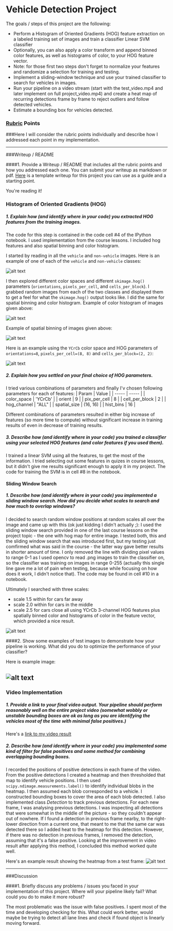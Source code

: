 
# **Vehicle Detection Project**

The goals / steps of this project are the following:

* Perform a Histogram of Oriented Gradients (HOG) feature extraction on a labeled training set of images and train a classifier Linear SVM classifier
* Optionally, you can also apply a color transform and append binned color features, as well as histograms of color, to your HOG feature vector. 
* Note: for those first two steps don't forget to normalize your features and randomize a selection for training and testing.
* Implement a sliding-window technique and use your trained classifier to search for vehicles in images.
* Run your pipeline on a video stream (start with the test_video.mp4 and later implement on full project_video.mp4) and create a heat map of recurring detections frame by frame to reject outliers and follow detected vehicles.
* Estimate a bounding box for vehicles detected.

[//]: # (Image References)
[image1]: ./image1_examples.jpg
[image2]: ./image2_examples_color_hist.jpg
[image3]: ./image3_examples_spatial.jpg
[image4]: ./image4_examples_hog.jpg
[image5]: ./image5_examples_boxes.jpg
[image6]: ./image6_examples_windows_result.jpg
[image7]: ./image7_examples_heatmap.jpg
[video1]: ./project_video.mp4

### [Rubric](https://review.udacity.com/#!/rubrics/513/view) Points
###Here I will consider the rubric points individually and describe how I addressed each point in my implementation.  

---
###Writeup / README

####1. Provide a Writeup / README that includes all the rubric points and how you addressed each one.  You can submit your writeup as markdown or pdf.  [Here](https://github.com/udacity/CarND-Vehicle-Detection/blob/master/writeup_template.md) is a template writeup for this project you can use as a guide and a starting point.  

You're reading it!

### Histogram of Oriented Gradients (HOG)

##### 1. Explain how (and identify where in your code) you extracted HOG features from the training images.

The code for this step is contained in the code cell #4 of the IPython notebook. I used implementation from the course lessons. I included hog features and also spatial binning and color histogram.

I started by reading in all the `vehicle` and `non-vehicle` images.  Here is an example of one of each of the `vehicle` and `non-vehicle` classes:

![alt text][image1]

I then explored different color spaces and different `skimage.hog()` parameters (`orientations`, `pixels_per_cell`, and `cells_per_block`).  I grabbed random images from each of the two classes and displayed them to get a feel for what the `skimage.hog()` output looks like. I did the same for spatial binning and color histogram.
Example of color histogram of images given above:

![alt text][image2]

Example of spatial binning of images given above:

![alt text][image3]

Here is an example using the `YCrCb` color space and HOG parameters of `orientations=8`, `pixels_per_cell=(8, 8)` and `cells_per_block=(2, 2)`:

![alt text][image4]

##### 2. Explain how you settled on your final choice of HOG parameters.

I tried various combinations of parameters and finally I'v chosen following parameters for each of features:
| Param | Value |
| ----- | ----- |
| color_space | 'YCrCb' |
| orient | 9 | 
| pix_per_cell | 8 |
| cell_per_block | 2 |
| hog_channel | "ALL" |
| spatial_size | (16, 16) | 
| hist_bins |  16 |

Different combinations of parameters resulted in either big increase of features (so more time to compute) without significant increase in training results of even in decrease of training results.

##### 3. Describe how (and identify where in your code) you trained a classifier using your selected HOG features (and color features if you used them).

I trained a linear SVM using all the features, to get the most of the information. I tried selecting out some features in quizes in course lessons, but it didn't give me results significant enough to apply it in my project.
The code for training the SVM is in cell #8 in the notebook.

#### Sliding Window Search

##### 1. Describe how (and identify where in your code) you implemented a sliding window search.  How did you decide what scales to search and how much to overlap windows?

I decided to search random window positions at random scales all over the image and came up with this (ok just kidding I didn't actually ;):
I used the sliding window search provided in one of the last course lessons on the project topic - the one with hog map for entire image. I tested both, this and the sliding window search that was introduced first, but my testing just comfirmed what was said in the course - the latter way gave better results in shorter amount of time. I only removed the line with dividing pixel values to range 0-1 as I used opencv to read .png images to train the classifier on, so the classifier was training on images in range 0-255 (actually this single line gave me a lot of pain when testing, because while focusing on how does it work, I didn't notice that).
The code may be found in cell #10 in a notebook.

Ultimately I searched with three scales:
* scale 1.5 within for cars far away 
* scale 2.0 within for cars in the middle
* scale 2.5 for cars close
all using YCrCb 3-channel HOG features plus spatially binned color and histograms of color in the feature vector, which provided a nice result.

![alt text][image5]

####2. Show some examples of test images to demonstrate how your pipeline is working.  What did you do to optimize the performance of your classifier?

  Here is example image:

![alt text][image6]
---

### Video Implementation

##### 1. Provide a link to your final video output.  Your pipeline should perform reasonably well on the entire project video (somewhat wobbly or unstable bounding boxes are ok as long as you are identifying the vehicles most of the time with minimal false positives.)
Here's a [link to my video result](./project_video.mp4)


##### 2. Describe how (and identify where in your code) you implemented some kind of filter for false positives and some method for combining overlapping bounding boxes.

I recorded the positions of positive detections in each frame of the video.  From the positive detections I created a heatmap and then thresholded that map to identify vehicle positions.  I then used `scipy.ndimage.measurements.label()` to identify individual blobs in the heatmap.  I then assumed each blob corresponded to a vehicle.  I constructed bounding boxes to cover the area of each blob detected. 
I also implemented class _Detection_ to track previous detections. For each new frame, I was analysing previous detections. I was inspecting all detections that were somewhat in the middle of the picture - so they couldn't appear out of nowhere. If I found a detection in previous frame nearby, to the right-lower direction from a current one, that meant to me that the same car was detected there so I added heat to the heatmap for this detection. However, if there was no detection in previous frames, I removed the detection, assuming that it's a false positive. Looking at the improvement in video result after applying this method, I concluded this method worked quite well.

Here's an example result showing the heatmap from a test frame:
![alt text][image7]



---

###Discussion

####1. Briefly discuss any problems / issues you faced in your implementation of this project.  Where will your pipeline likely fail?  What could you do to make it more robust?

The most problematic was the issue with false positives. I spent most of the time and developing checking for this. What could work better, would maybe be trying to detect all lane lines and check if found object is linearly moving forward.

